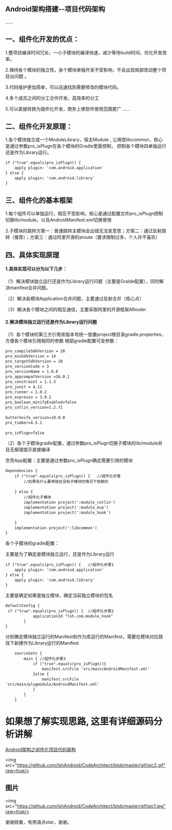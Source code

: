 ## Android架构搭建--项目代码架构
......
## 一、组件化开发的优点：
1.整项目编译时间冗长，一小子模块的编译快速，减少等待build时间，优化开发效率。

2.保持各个模块的独立性，各个模块单独开发不受影响，不会出现局部改动整个项目出问题 。

3.代码维护更加简单，可以迅速找到需要修改的模块代码。

4.多个成员之间的分工合作开发，高效率的分工

5.可以直接转换为插件化开发，商务上使软件使用范围更广
......

## 二、组件化开发原理：
1.各个模块独立成一个ModuleLibrary，宿主Module ,  公用库libcommon，核心是通过参数pro_isPlugn在各个模块的Gradle里面控制，
控制各个模块四单独运行还是作为Library运行。
```
if ("true".equals(pro_isPlugn)) {  
    apply plugin: 'com.android.application'
} else {
    apply plugin: 'com.android.library'
}
```
## 三、组件化的基本框架
1.每个组件可以单独运行，相互不受影响，核心是通过配置文件pro_isPlugn控制切换lib/module，以及AndroidManifest.xml切换使用

2.子模块的跳转方案一：普通跳转主模块会出错无法变意思；方案二：通过反射跳转（推荐）；方案三：通过阿里开源的aroute（要求限制过多，个人并不喜欢）

## 四、具体实现原理
#### 1.具体实现可以分为以下几步：

（1）解决模块独立运行还是作为Library运行问题（主要是Gralde配置），同时解决manifest合并问题。

（2）解决各模块Application合并问题，主要通过反射合并（核心点）

（3）解决各个模块之间的相互通信，主要采取阿里的开源框架ARouter

#### 2.解决模块独立运行还是作为Library运行问题

（1）各个模块的第三方引用库版本号统一放置project根目录gradle.properties，方便各个模块引用相同的参数
    根部gradle配置可变参数：
```
pro_compileSdkVersion = 28
pro_minSdkVersion = 14
pro_targetSdkVersion = 28
pro_versionCode = 3
pro_versionName = 1.0.8
pro_appcompatVersion =26.0.1
pro_constraint = 1.1.3
pro_junit = 4.12
pro_runner = 1.0.2
pro_espresso = 3.0.2
pro_boolean_minifyEnabled=false
pro_cotlin_version=1.2.71

butterknife_version=10.0.0
pro_timber=4.5.1

pro_isPlugn=false
```

（2）各个子模块gradle配置，通过参数pro_isPlugn切换子模块的lib/module并且无报错提示直接编译

空壳App配置：主要是通过参数pro_isPlugn确定需要引用的模块
```
dependencies {
    if ("true".equals(pro_isPlugn)) {   //组件化步骤
        //如果有什么要单独在没有子模块的情况下依赖的

    } else {
        //组件化子模块
        implementation project(':module_cotlin')
        implementation project(':module_mvp')
        implementation project(':module_hook')

    }
    implementation project(':libcommon')
}
```

各个子模块的gradle配置：

主要是为了确定是模块独立运行，还是作为Library运行
```
if ("true".equals(pro_isPlugn)) {   //组件化步骤1
    apply plugin: 'com.android.application'
} else {
    apply plugin: 'com.android.library'
}
```
主要是确定如果是独立模块，确定当前独立模块的包名
```
defaultConfig {
 if ("true".equals(pro_isPlugn)) {  //组件化步骤2
            applicationId "lsh.com.module_hook"
        }
}
```
分别确定模块独立运行的Manifest和作为库运行的Manifest，需要在模块对应路径下新建作为Library运行的Manifest
```
    sourceSets {
        main { //组件化步骤3
            if ("true".equals(pro_isPlugn)){
                manifest.srcFile 'src/main/AndroidManifest.xml'
            }else {
                manifest.srcFile 'src/main/plugmodule/AndroidManifest.xml'
            }
        }
    }
```
# 如果想了解实现思路, 这里有详细源码分析讲解
<a href="https://blog.csdn.net/insist_hui/article/details/86478569" target="_blank">Android架构之组件化项目代码架构</a>

<img src="https://github.com/lshAndroid/CodeArchitect/blob/master/gif/pic2.gif"raw=true/>
## 图片

<img src="https://github.com/lshAndroid/CodeArchitect/blob/master/gif/pic1.jpg"raw=true/>


谢谢观看，有用请点star，谢谢。












